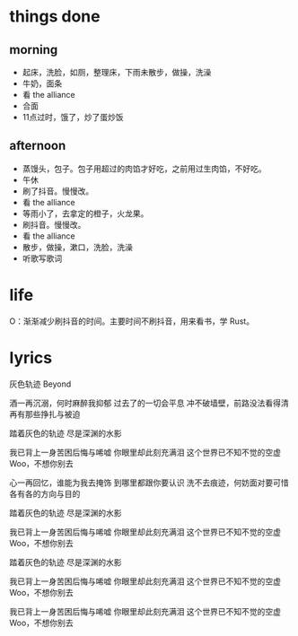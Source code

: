 # things done
## morning
* 起床，洗脸，如厕，整理床，下雨未散步，做操，洗澡
* 牛奶，面条
* 看 the alliance
* 合面
* 11点过时，饿了，炒了蛋炒饭
## afternoon
* 蒸馒头，包子。包子用超过的肉馅才好吃，之前用过生肉馅，不好吃。
* 午休
* 刷了抖音。慢慢改。
* 看 the alliance
* 等雨小了，去拿定的橙子，火龙果。
* 刷抖音。慢慢改。
* 看 the alliance
* 散步，做操，漱口，洗脸，洗澡
* 听歌写歌词

# life
O：渐渐减少刷抖音的时间。主要时间不刷抖音，用来看书，学 Rust。

# lyrics
灰色轨迹
  Beyond

酒一再沉溺，何时麻醉我抑郁
过去了的一切会平息
冲不破墙壁，前路没法看得清
再有那些挣扎与被迫

踏着灰色的轨迹
尽是深渊的水影

我已背上一身苦困后悔与唏嘘
你眼里却此刻充满泪
这个世界已不知不觉的空虚
Woo，不想你别去

心一再回忆，谁能为我去掩饰
到哪里都跟你要认识
洗不去痕迹，何妨面对要可惜
各有各的方向与目的

踏着灰色的轨迹
尽是深渊的水影

我已背上一身苦困后悔与唏嘘
你眼里却此刻充满泪
这个世界已不知不觉的空虚
Woo，不想你别去

踏着灰色的轨迹
尽是深渊的水影

我已背上一身苦困后悔与唏嘘
你眼里却此刻充满泪
这个世界已不知不觉的空虚
Woo，不想你别去

我已背上一身苦困后悔与唏嘘
你眼里却此刻充满泪
这个世界已不知不觉的空虚
Woo，不想你别去
